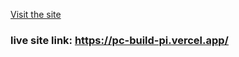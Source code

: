 [Visit the site](https://pc-build-pi.vercel.app/)

### live site link: https://pc-build-pi.vercel.app/
